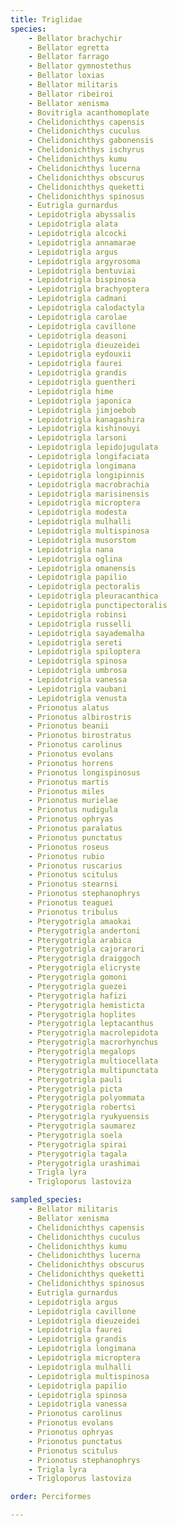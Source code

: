 ```yaml
---
title: Triglidae
species:
    - Bellator brachychir
    - Bellator egretta
    - Bellator farrago
    - Bellator gymnostethus
    - Bellator loxias
    - Bellator militaris
    - Bellator ribeiroi
    - Bellator xenisma
    - Bovitrigla acanthomoplate
    - Chelidonichthys capensis
    - Chelidonichthys cuculus
    - Chelidonichthys gabonensis
    - Chelidonichthys ischyrus
    - Chelidonichthys kumu
    - Chelidonichthys lucerna
    - Chelidonichthys obscurus
    - Chelidonichthys queketti
    - Chelidonichthys spinosus
    - Eutrigla gurnardus
    - Lepidotrigla abyssalis
    - Lepidotrigla alata
    - Lepidotrigla alcocki
    - Lepidotrigla annamarae
    - Lepidotrigla argus
    - Lepidotrigla argyrosoma
    - Lepidotrigla bentuviai
    - Lepidotrigla bispinosa
    - Lepidotrigla brachyoptera
    - Lepidotrigla cadmani
    - Lepidotrigla calodactyla
    - Lepidotrigla carolae
    - Lepidotrigla cavillone
    - Lepidotrigla deasoni
    - Lepidotrigla dieuzeidei
    - Lepidotrigla eydouxii
    - Lepidotrigla faurei
    - Lepidotrigla grandis
    - Lepidotrigla guentheri
    - Lepidotrigla hime
    - Lepidotrigla japonica
    - Lepidotrigla jimjoebob
    - Lepidotrigla kanagashira
    - Lepidotrigla kishinouyi
    - Lepidotrigla larsoni
    - Lepidotrigla lepidojugulata
    - Lepidotrigla longifaciata
    - Lepidotrigla longimana
    - Lepidotrigla longipinnis
    - Lepidotrigla macrobrachia
    - Lepidotrigla marisinensis
    - Lepidotrigla microptera
    - Lepidotrigla modesta
    - Lepidotrigla mulhalli
    - Lepidotrigla multispinosa
    - Lepidotrigla musorstom
    - Lepidotrigla nana
    - Lepidotrigla oglina
    - Lepidotrigla omanensis
    - Lepidotrigla papilio
    - Lepidotrigla pectoralis
    - Lepidotrigla pleuracanthica
    - Lepidotrigla punctipectoralis
    - Lepidotrigla robinsi
    - Lepidotrigla russelli
    - Lepidotrigla sayademalha
    - Lepidotrigla sereti
    - Lepidotrigla spiloptera
    - Lepidotrigla spinosa
    - Lepidotrigla umbrosa
    - Lepidotrigla vanessa
    - Lepidotrigla vaubani
    - Lepidotrigla venusta
    - Prionotus alatus
    - Prionotus albirostris
    - Prionotus beanii
    - Prionotus birostratus
    - Prionotus carolinus
    - Prionotus evolans
    - Prionotus horrens
    - Prionotus longispinosus
    - Prionotus martis
    - Prionotus miles
    - Prionotus murielae
    - Prionotus nudigula
    - Prionotus ophryas
    - Prionotus paralatus
    - Prionotus punctatus
    - Prionotus roseus
    - Prionotus rubio
    - Prionotus ruscarius
    - Prionotus scitulus
    - Prionotus stearnsi
    - Prionotus stephanophrys
    - Prionotus teaguei
    - Prionotus tribulus
    - Pterygotrigla amaokai
    - Pterygotrigla andertoni
    - Pterygotrigla arabica
    - Pterygotrigla cajorarori
    - Pterygotrigla draiggoch
    - Pterygotrigla elicryste
    - Pterygotrigla gomoni
    - Pterygotrigla guezei
    - Pterygotrigla hafizi
    - Pterygotrigla hemisticta
    - Pterygotrigla hoplites
    - Pterygotrigla leptacanthus
    - Pterygotrigla macrolepidota
    - Pterygotrigla macrorhynchus
    - Pterygotrigla megalops
    - Pterygotrigla multiocellata
    - Pterygotrigla multipunctata
    - Pterygotrigla pauli
    - Pterygotrigla picta
    - Pterygotrigla polyommata
    - Pterygotrigla robertsi
    - Pterygotrigla ryukyuensis
    - Pterygotrigla saumarez
    - Pterygotrigla soela
    - Pterygotrigla spirai
    - Pterygotrigla tagala
    - Pterygotrigla urashimai
    - Trigla lyra
    - Trigloporus lastoviza

sampled_species:
    - Bellator militaris
    - Bellator xenisma
    - Chelidonichthys capensis
    - Chelidonichthys cuculus
    - Chelidonichthys kumu
    - Chelidonichthys lucerna
    - Chelidonichthys obscurus
    - Chelidonichthys queketti
    - Chelidonichthys spinosus
    - Eutrigla gurnardus
    - Lepidotrigla argus
    - Lepidotrigla cavillone
    - Lepidotrigla dieuzeidei
    - Lepidotrigla faurei
    - Lepidotrigla grandis
    - Lepidotrigla longimana
    - Lepidotrigla microptera
    - Lepidotrigla mulhalli
    - Lepidotrigla multispinosa
    - Lepidotrigla papilio
    - Lepidotrigla spinosa
    - Lepidotrigla vanessa
    - Prionotus carolinus
    - Prionotus evolans
    - Prionotus ophryas
    - Prionotus punctatus
    - Prionotus scitulus
    - Prionotus stephanophrys
    - Trigla lyra
    - Trigloporus lastoviza

order: Perciformes

---
```

